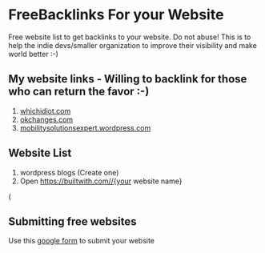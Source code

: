 # FreeBacklinks For your Website
Free website list to get backlinks to your website. Do not abuse! This is to help the indie devs/smaller organization to improve their visibility and make world better :-)

## My website links - Willing to backlink for those who can return the favor :-)
1. [whichidiot.com](https://whichidiot.com)
2. [okchanges.com](https://okchanges.com)
3. [mobilitysolutionsexpert.wordpress.com](https://mobilitysolutionsexpert.wordpress.com/)


## Website List
1. wordpress blogs (Create one)
2. Open https://builtwith.com//{your website name}


(

## Submitting free websites

Use this [google form](https://forms.gle/Kk17Wppy3pE7xLgf7) to submit your website 

